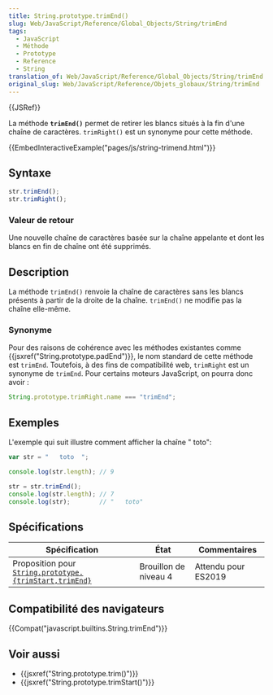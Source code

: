 ```yaml
---
title: String.prototype.trimEnd()
slug: Web/JavaScript/Reference/Global_Objects/String/trimEnd
tags:
  - JavaScript
  - Méthode
  - Prototype
  - Reference
  - String
translation_of: Web/JavaScript/Reference/Global_Objects/String/trimEnd
original_slug: Web/JavaScript/Reference/Objets_globaux/String/trimEnd
---
```

{{JSRef}}

La méthode **`trimEnd()`** permet de retirer les blancs situés à la fin d'une chaîne de caractères. `trimRight()` est un synonyme pour cette méthode.

{{EmbedInteractiveExample("pages/js/string-trimend.html")}}

## Syntaxe

```js
str.trimEnd();
str.trimRight();
```

### Valeur de retour

Une nouvelle chaîne de caractères basée sur la chaîne appelante et dont les blancs en fin de chaîne ont été supprimés.

## Description

La méthode `trimEnd()` renvoie la chaîne de caractères sans les blancs présents à partir de la droite de la chaîne. `trimEnd()` ne modifie pas la chaîne elle-même.

### Synonyme

Pour des raisons de cohérence avec les méthodes existantes comme {{jsxref("String.prototype.padEnd")}}, le nom standard de cette méthode est `trimEnd`. Toutefois, à des fins de compatibilité web, `trimRight` est un synonyme de `trimEnd`. Pour certains moteurs JavaScript, on pourra donc avoir :

```js
String.prototype.trimRight.name === "trimEnd";
```

## Exemples

L'exemple qui suit illustre comment afficher la chaîne "   toto":

```js
var str = "   toto  ";

console.log(str.length); // 9

str = str.trimEnd();
console.log(str.length); // 7
console.log(str);        // "   toto"
```

## Spécifications

| Spécification                                                                                                                                                        | État                  | Commentaires        |
| -------------------------------------------------------------------------------------------------------------------------------------------------------------------- | --------------------- | ------------------- |
| Proposition pour [`String.prototype.{trimStart,trimEnd}`](https://github.com/tc39/proposal-string-left-right-trim/#stringprototypetrimstart--stringprototypetrimend) | Brouillon de niveau 4 | Attendu pour ES2019 |

## Compatibilité des navigateurs

{{Compat("javascript.builtins.String.trimEnd")}}

## Voir aussi

- {{jsxref("String.prototype.trim()")}}
- {{jsxref("String.prototype.trimStart()")}}

